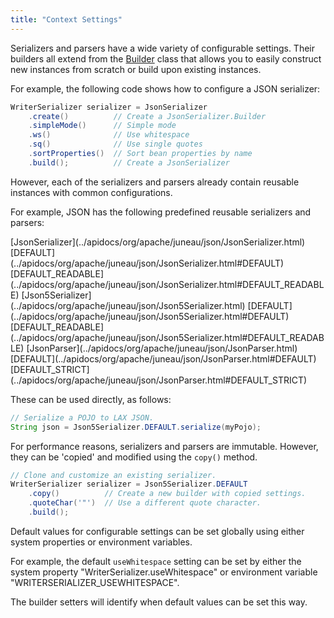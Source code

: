 ```yaml
---
title: "Context Settings"
---
```


Serializers and parsers have a wide variety of configurable settings.  Their builders all extend from the
[Builder](../apidocs/org/apache/juneau/BeanContext/Builder.html) class that allows you to easily construct new instances from scratch or build upon existing instances.

For example, the following code shows how to configure a JSON serializer:

```java
WriterSerializer serializer = JsonSerializer
    .create()          // Create a JsonSerializer.Builder
    .simpleMode()      // Simple mode
    .ws()              // Use whitespace
    .sq()              // Use single quotes
    .sortProperties()  // Sort bean properties by name
    .build();          // Create a JsonSerializer
```

However, each of the serializers and parsers already contain reusable instances with common configurations.

For example, JSON has the following predefined reusable serializers and parsers:

<tree>
<java-class>[JsonSerializer](../apidocs/org/apache/juneau/json/JsonSerializer.html)</java-class>
<node-1><java-field>[DEFAULT](../apidocs/org/apache/juneau/json/JsonSerializer.html#DEFAULT)</java-field></node-1>
<node-1><java-field>[DEFAULT_READABLE](../apidocs/org/apache/juneau/json/JsonSerializer.html#DEFAULT_READABLE)</java-field></node-1>
<java-class>[Json5Serializer](../apidocs/org/apache/juneau/json/Json5Serializer.html)</java-class>
<node-1><java-field>[DEFAULT](../apidocs/org/apache/juneau/json/Json5Serializer.html#DEFAULT)</java-field></node-1>
<node-1><java-field>[DEFAULT_READABLE](../apidocs/org/apache/juneau/json/Json5Serializer.html#DEFAULT_READABLE)</java-field></node-1>
<java-class>[JsonParser](../apidocs/org/apache/juneau/json/JsonParser.html)</java-class>
<node-1><java-field>[DEFAULT](../apidocs/org/apache/juneau/json/JsonParser.html#DEFAULT)</java-field></node-1>
<node-1><java-field>[DEFAULT_STRICT](../apidocs/org/apache/juneau/json/JsonParser.html#DEFAULT_STRICT)</java-field></node-1>
</tree>

These can be used directly, as follows:

```java
// Serialize a POJO to LAX JSON.
String json = Json5Serializer.DEFAULT.serialize(myPojo);
```

For performance reasons, serializers and parsers are immutable.
However, they can be 'copied' and modified using the `copy()` method.

```java
// Clone and customize an existing serializer.
WriterSerializer serializer = Json5Serializer.DEFAULT
    .copy()          // Create a new builder with copied settings.
    .quoteChar('"')  // Use a different quote character.
    .build();
```

Default values for configurable settings can be set globally using either system properties or environment variables.

For example, the default `useWhitespace` setting can be set by either the system property "WriterSerializer.useWhitespace"
or environment variable "WRITERSERIALIZER_USEWHITESPACE".

The builder setters will identify when default values can be set this way.
